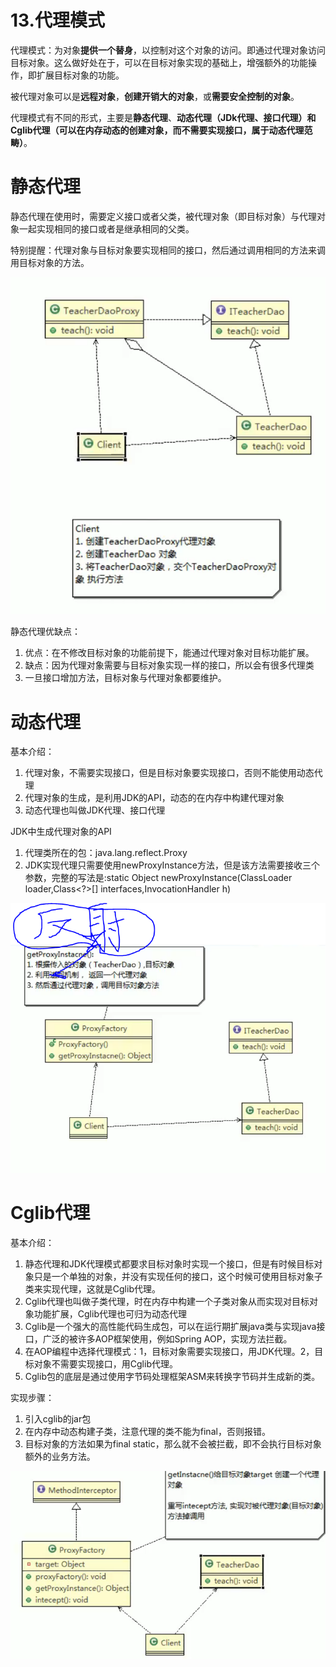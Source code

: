 # 13.代理模式

代理模式：为对象**提供一个替身**，以控制对这个对象的访问。即通过代理对象访问目标对象。这么做好处在于，可以在目标对象实现的基础上，增强额外的功能操作，即扩展目标对象的功能。

被代理对象可以是**远程对象**，**创建开销大的对象**，或**需要安全控制的对象**。

代理模式有不同的形式，主要是**静态代理**、**动态代理（JDk代理、接口代理）**和**Cglib代理（可以在内存动态的创建对象，而不需要实现接口，属于动态代理范畴）**。

# 静态代理

静态代理在使用时，需要定义接口或者父类，被代理对象（即目标对象）与代理对象一起实现相同的接口或者是继承相同的父类。

特别提醒：代理对象与目标对象要实现相同的接口，然后通过调用相同的方法来调用目标对象的方法。

![1565938270731](assets/1565938270731.png)

静态代理优缺点：

1. 优点：在不修改目标对象的功能前提下，能通过代理对象对目标功能扩展。
2. 缺点：因为代理对象需要与目标对象实现一样的接口，所以会有很多代理类
3. 一旦接口增加方法，目标对象与代理对象都要维护。

# 动态代理

基本介绍：

1. 代理对象，不需要实现接口，但是目标对象要实现接口，否则不能使用动态代理
2. 代理对象的生成，是利用JDK的API，动态的在内存中构建代理对象
3. 动态代理也叫做JDK代理、接口代理

JDK中生成代理对象的API

1. 代理类所在的包：java.lang.reflect.Proxy
2. JDK实现代理只需要使用newProxyInstance方法，但是该方法需要接收三个参数，完整的写法是:static Object newProxyInstance(ClassLoader loader,Class<?>[]  interfaces,InvocationHandler h)

![1565940094535](assets/1565940094535.png)

# Cglib代理

基本介绍：

1. 静态代理和JDK代理模式都要求目标对象时实现一个接口，但是有时候目标对象只是一个单独的对象，并没有实现任何的接口，这个时候可使用目标对象子类来实现代理，这就是Cglib代理。
2. Cglib代理也叫做子类代理，时在内存中构建一个子类对象从而实现对目标对象功能扩展，Cglib代理也可归为动态代理
3. Cglib是一个强大的高性能代码生成包，可以在运行期扩展java类与实现java接口，广泛的被许多AOP框架使用，例如Spring AOP，实现方法拦截。
4. 在AOP编程中选择代理模式：1，目标对象需要实现接口，用JDK代理。2，目标对象不需要实现接口，用Cglib代理。
5. Cglib包的底层是通过使用字节码处理框架ASM来转换字节码并生成新的类。



实现步骤：

1. 引入cglib的jar包
2. 在内存中动态构建子类，注意代理的类不能为final，否则报错。
3. 目标对象的方法如果为final static，那么就不会被拦截，即不会执行目标对象额外的业务方法。

![1565947846817](assets/1565947846817.png)

